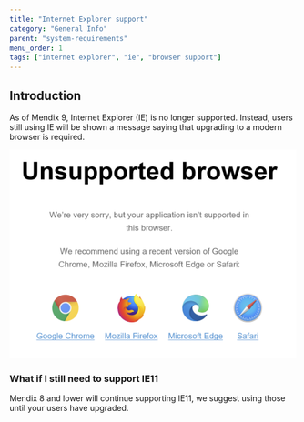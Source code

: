 ```yaml
---
title: "Internet Explorer support"
category: "General Info"
parent: "system-requirements"
menu_order: 1
tags: ["internet explorer", "ie", "browser support"]
---
```

## Introduction
As of Mendix 9, Internet Explorer (IE) is no longer supported. Instead, users still using IE will be shown a message saying that upgrading to a modern browser is required.

![Unsupported browser](attachments/ie-support/unsupported-browser.png)

### What if I still need to support IE11
Mendix 8 and lower will continue supporting IE11, we suggest using those until your users have upgraded.
